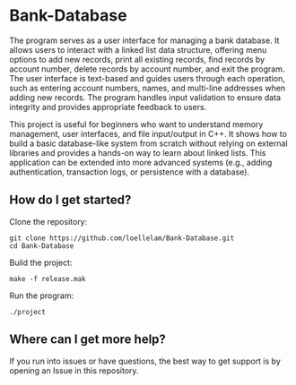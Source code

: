 # Bank-Database

The program serves as a user interface for managing a bank database. It allows users to interact with a linked list data structure, offering menu options to add new records, print all existing records, find records by account number, delete records by account number, and exit the program. The user interface is text-based and guides users through each operation, such as entering account numbers, names, and multi-line addresses when adding new records. The program handles input validation to ensure data integrity and provides appropriate feedback to users.

This project is useful for beginners who want to understand memory management, user interfaces, and file input/output in C++. It shows how to build a basic database-like system from scratch without relying on external libraries and provides a hands-on way to learn about linked lists. This application can be extended into more advanced systems (e.g., adding authentication, transaction logs, or persistence with a database).

## How do I get started?

Clone the repository:

```
git clone https://github.com/loellelam/Bank-Database.git
cd Bank-Database
```

Build the project:

```
make -f release.mak
```

Run the program:

```
./project
```

## Where can I get more help?

If you run into issues or have questions, the best way to get support is by opening an Issue in this repository.
